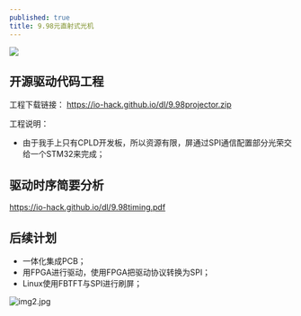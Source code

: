 ```yaml
---
published: true
title: 9.98元直射式光机
---
```

![](https://raw.githubusercontent.com/io-hack/io-hack.github.io/master/dl/img1.jpg)

## 开源驱动代码工程

工程下载链接：
https://io-hack.github.io/dl/9.98projector.zip

工程说明：
- 由于我手上只有CPLD开发板，所以资源有限，屏通过SPI通信配置部分光荣交给一个STM32来完成；

## 驱动时序简要分析

https://io-hack.github.io/dl/9.98timing.pdf

## 后续计划

- 一体化集成PCB；
- 用FPGA进行驱动，使用FPGA把驱动协议转换为SPI；
- Linux使用FBTFT与SPI进行刷屏；

![img2.jpg](https://raw.githubusercontent.com/io-hack/io-hack.github.io/master/dl/img2.jpg)
